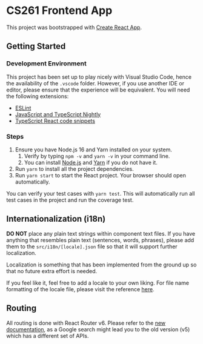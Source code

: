 # CS261 Frontend App

This project was bootstrapped with [Create React App](https://github.com/facebook/create-react-app).

## Getting Started

### Development Environment

This project has been set up to play nicely with Visual Studio Code, hence the availability of the `.vscode` folder. However, if you use another IDE or editor, please ensure that the experience will be equivalent. You will need the following extensions:
- [ESLint](https://marketplace.visualstudio.com/items?itemName=dbaeumer.vscode-eslint)
- [JavaScript and TypeScript Nightly](https://marketplace.visualstudio.com/items?itemName=ms-vscode.vscode-typescript-next)
- [TypeScript React code snippets](https://marketplace.visualstudio.com/items?itemName=infeng.vscode-react-typescript)

### Steps

1. Ensure you have Node.js 16 and Yarn installed on your system.
   1. Verify by typing `npm -v` and `yarn -v` in your command line.
   2. You can install [Node.js](https://nodejs.org/en/download/) and [Yarn](https://yarnpkg.com/) if you do not have it.
2. Run `yarn` to install all the project dependencies.
3. Run `yarn start` to start the React project. Your browser should open automatically.

You can verify your test cases with `yarn test`. This will automatically run all test cases in the project and run the coverage test.

## Internationalization (i18n)

**DO NOT** place any plain text strings within component text files. If you have anything that resembles plain text (sentences, words, phrases), please add them to the `src/i18n/[locale].json` file so that it will support further localization.

Localization is something that has been implemented from the ground up so that no future extra effort is needed.

If you feel like it, feel free to add a locale to your own liking. For file name formatting of the locale file, please visit the reference [here](https://www.i18next.com/how-to/faq#how-should-the-language-codes-be-formatted).

## Routing

All routing is done with React Router v6. Please refer to the [new documentation](https://reactrouter.com/docs/en/v6/getting-started/overview), as a Google search might lead you to the old version (v5) which has a different set of APIs.
